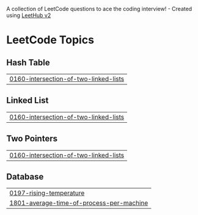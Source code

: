A collection of LeetCode questions to ace the coding interview! - Created using [LeetHub v2](https://github.com/arunbhardwaj/LeetHub-2.0)
<!---LeetCode Topics Start-->
# LeetCode Topics
## Hash Table
|  |
| ------- |
| [0160-intersection-of-two-linked-lists](https://github.com/Swwapnil8669/practice-problems/tree/master/0160-intersection-of-two-linked-lists) |
## Linked List
|  |
| ------- |
| [0160-intersection-of-two-linked-lists](https://github.com/Swwapnil8669/practice-problems/tree/master/0160-intersection-of-two-linked-lists) |
## Two Pointers
|  |
| ------- |
| [0160-intersection-of-two-linked-lists](https://github.com/Swwapnil8669/practice-problems/tree/master/0160-intersection-of-two-linked-lists) |
## Database
|  |
| ------- |
| [0197-rising-temperature](https://github.com/Swwapnil8669/practice-problems/tree/master/0197-rising-temperature) |
| [1801-average-time-of-process-per-machine](https://github.com/Swwapnil8669/practice-problems/tree/master/1801-average-time-of-process-per-machine) |
<!---LeetCode Topics End-->